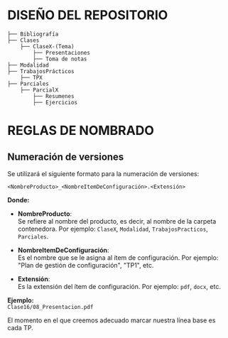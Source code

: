 # DISEÑO DEL REPOSITORIO
```
├── Bibliografía 
├── Clases 
    ├── ClaseX-(Tema) 
        ├── Presentaciones 
        ├── Toma de notas 
├── Modalidad 
├── TrabajosPrácticos 
    ├── TPX 
├── Parciales
    ├── ParcialX
        ├── Resumenes
        ├── Ejercicios

```


# REGLAS DE NOMBRADO

## Numeración de versiones

Se utilizará el siguiente formato para la numeración de versiones:

`<NombreProducto>_<NombreItemDeConfiguración>.<Extensión>`

**Donde:**

- **NombreProducto**:  
  Se refiere al nombre del producto, es decir, al nombre de la carpeta contenedora. Por ejemplo: `ClaseX`, `Modalidad`, `TrabajosPracticos`, `Parciales`.

- **NombreItemDeConfiguración**:  
  Es el nombre que se le asigna al ítem de configuración. Por ejemplo: "Plan de gestión de configuración", "TP1", etc.

- **Extensión**:  
  Es la extensión del ítem de configuración. Por ejemplo: `pdf`, `docx`, etc.

**Ejemplo:**  
`Clase16/08_Presentacion.pdf`

El momento en el que creemos adecuado marcar nuestra línea base es cada TP.